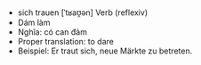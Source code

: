 - sich trauen	[ˈtʁaʊ̯ən]	Verb (reflexiv)
- Dám làm
- Nghĩa: có can đảm
- Proper translation: to dare
- Beispiel: Er traut sich, neue Märkte zu betreten.